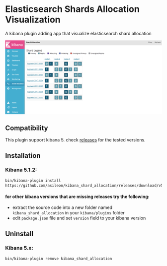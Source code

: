 # Elasticsearch Shards Allocation Visualization
A kibana plugin adding app that visualize elasticsearch shard allocation

![image](screenshots/main.png)

## Compatibility
This plugin support kibana 5. check [releases](https://github.com/asileon/kibana_shard_allocation/releases) for the tested versions.

## Installation

### Kibana 5.1.2:
```
bin/kibana-plugin install https://github.com/asileon/kibana_shard_allocation/releases/download/v5.1.2.1/release.zip
```

#### for other kibana versions that are missing releases try the following:
* extract the source code into a new folder named `kibana_shard_allocation` in your `kibana/plugins` folder
* edit `package.json` file and set `version` field to your kibana version

## Uninstall

### Kibana 5.x:
```
bin/kibana-plugin remove kibana_shard_allocation
```
